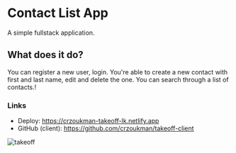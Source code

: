 # Contact List App

A simple fullstack application. 

## What does it do?

You can register a new user, login. You're able to create a new contact with first and last name, edit and delete the one. You can search through a list of contacts.!

### Links

- Deploy: https://crzoukman-takeoff-lk.netlify.app
- GitHub (client): https://github.com/crzoukman/takeoff-client

![takeoff](https://user-images.githubusercontent.com/79852094/180011009-3f74bb9d-892f-419d-858a-84052c235715.png)
